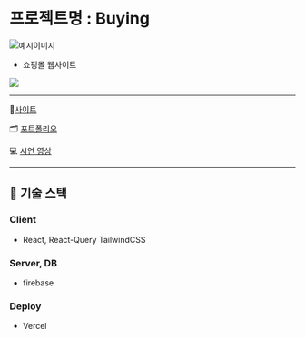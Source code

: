 # 프로젝트명 : Buying


![예시이미지](./assets/buyingImg.png)


- 쇼핑몰 웹사이트

![](https://github.com/SimDaeHo/shopping-mall-Project/assets/116733236/34ff7783-586f-42a6-9e93-2ba78d014dcb)

---

💙[사이트](https://shopping-mall-project-lovat.vercel.app/)

🗂 [포트폴리오](https://regal-hunter-2f7.notion.site/Shoppy-6cc4bf0c4eba4cdd87a3592daa96dbda)

💻 [시연 영상](https://youtu.be/PIYwlstUXBk)

---

## 🔧 기술 스택

### Client  

- React, React-Query TailwindCSS

### Server, DB

- firebase

### Deploy

- Vercel
